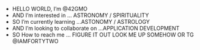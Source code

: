 - HELLO WORLD, I’m @42GMO
- AND I’m interested in ... ASTRONOMY / SPIRITUALITY
- SO I’m currently learning ...ASTONOMY / ASTROLOGY
- AND I’m looking to collaborate on ...APPLICATION DEVELOPMENT
- SO How to reach me ... FIGURE IT OUT LOOK ME UP SOMEHOW OR TG @IAMFORTYTWO

<!---
42GMO/42GMO is a ✨ special ✨ repository because its `README.md` (this file) appears on your GitHub profile.
You can click the Preview link to take a look at your changes.
--->
